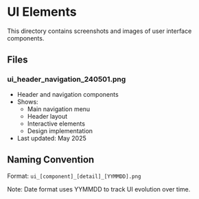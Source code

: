 # UI Elements

This directory contains screenshots and images of user interface components.

## Files

### ui_header_navigation_240501.png
- Header and navigation components
- Shows:
  - Main navigation menu
  - Header layout
  - Interactive elements
  - Design implementation
- Last updated: May 2025

## Naming Convention
Format: `ui_[component]_[detail]_[YYMMDD].png`

Note: Date format uses YYMMDD to track UI evolution over time. 